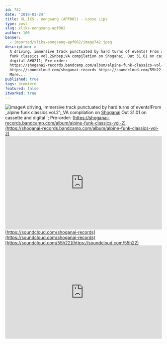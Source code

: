 ```yaml
---
id: 742
date: '2019-01-24'
title: XL.IKS - eongsang (APF002) - Loose Lips
type: post
slug: xliks-eongsang-apf002
author: 100
banner:
  - imported/xliks-eongsang-apf002/image742.jpeg
description: >-
  A driving, immersive track punctuated by hard turns of events! From alpine
  funk classics vol.2&nbsp;VA compilation on Shoganai. Out 31.01 on cassette and
  digital &#8211; Pre-order:
  https://shoganai-records.bandcamp.com/album/alpine-funk-classics-vol-2
  https://soundcloud.com/shoganai-records https://soundcloud.com/55h22 [...]Read
  More...
published: true
tags: premiere
featured: false
itworked: true
---
```

![image](../imported/xliks-eongsang-apf002/image742.jpeg)A driving, immersive track punctuated by hard turns of events!From _alpine funk classics vol.2';_VA compilation on [Shoganai](https://bit.ly/SHGN-BC).Out 31.01 on cassette and digital '; Pre-order: [https://shoganai-records.bandcamp.com/album/alpine-funk-classics-vol-2](https://shoganai-records.bandcamp.com/album/alpine-funk-classics-vol-2)<iframe width='100%' height='300' scrolling='no' frameborder='no' allow='autoplay' src='https://w.soundcloud.com/player/?url=https%3A//api.soundcloud.com/tracks/564057717&color=%23ff5500&auto_play=false&hide_related=false&show_comments=true&show_user=true&show_reposts=false&show_teaser=true'></iframe>[https://soundcloud.com/shoganai-records](https://soundcloud.com/shoganai-records)[https://soundcloud.com/55h22](https://soundcloud.com/55h22)<iframe width='100%' height='300' scrolling='no' frameborder='no' allow='autoplay' src='https://www.youtube.com/embed/XKCRlubRZ3w'></iframe>